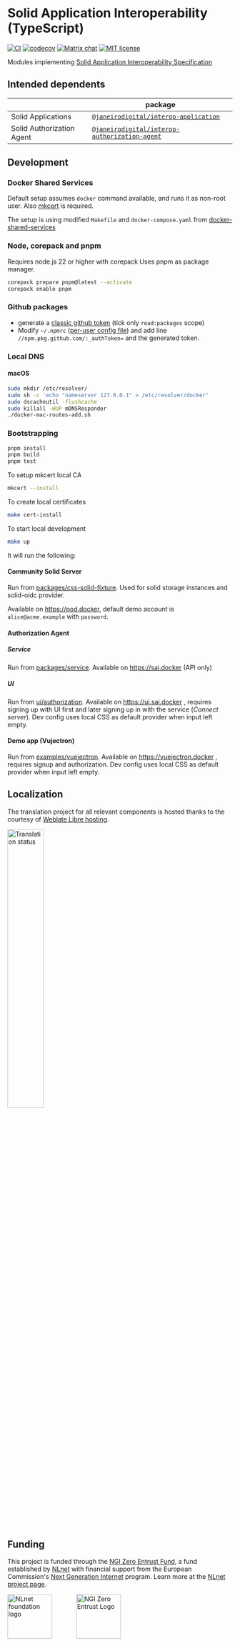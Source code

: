 # Solid Application Interoperability (TypeScript)

[![CI](https://github.com/janeirodigital/sai-js/actions/workflows/ci.yml/badge.svg)](https://github.com/janeirodigital/sai-js/actions/workflows/ci.yml)
[![codecov](https://codecov.io/gh/janeirodigital/sai-js/branch/main/graph/badge.svg)](https://codecov.io/gh/janeirodigital/sai-js/tree/main)
[![Matrix chat](https://badges.gitter.im/gitterHQ/gitter.png)](https://app.gitter.im/#/room/#solid_specification:gitter.im)
[![MIT license](https://img.shields.io/github/license/janeirodigital/sai-js)](https://github.com/janeirodigital/sai-js/blob/main/LICENSE)

Modules implementing [Solid Application Interoperability Specification](https://solid.github.io/data-interoperability-panel/specification/)

## Intended dependents

|                           | package                                                                                                                          |
| ------------------------- | -------------------------------------------------------------------------------------------------------------------------------- |
| Solid Applications        | [`@janeirodigital/interop-application`](https://github.com/janeirodigital/sai-js/tree/main/packages/application)                 |
| Solid Authorization Agent | [`@janeirodigital/interop-authorization-agent`](https://github.com/janeirodigital/sai-js/tree/main/packages/authorization-agent) |

## Development

### Docker Shared Services

Default setup assumes `docker` command available, and runs it as non-root user.
Also [mkcert](https://mkcert.dev/) is required.

The setup is using modified `Makefile` and `docker-compose.yaml` from  [docker-shared-services](https://github.com/wayofdev/docker-shared-services)



### Node, corepack and pnpm

Requires node.js 22 or higher with corepack
Uses pnpm as package manager.

```bash
corepack prepare pnpm@latest --activate
corepack enable pnpm
```

### Github packages

- generate a [classic github token](https://github.com/settings/tokens/new) (tick only `read:packages` scope)
- Modify `~/.npmrc` ([per-user config file](https://docs.npmjs.com/cli/v7/configuring-npm/npmrc#per-user-config-file))
  and add line `//npm.pkg.github.com/:_authToken=` and the generated token.

### Local DNS

#### macOS

```bash
sudo mkdir /etc/resolver/
sudo sh -c 'echo "nameserver 127.0.0.1" > /etc/resolver/docker'
sudo dscacheutil -flushcache
sudo killall -HUP mDNSResponder
./docker-mac-routes-add.sh
```

### Bootstrapping

```bash
pnpm install
pnpm build
pnpm test
```

To setup mkcert local CA
```bash
mkcert --install
```

To create local certificates
```bash
make cert-install
```
To start local development

```bash
make up
```

It will run the following:

#### Community Solid Server

Run from [packages/css-solid-fixture](https://github.com/janeirodigital/sai-js/tree/main/packages/css-storage-fixture).
Used for solid storage instances and solid-oidc provider.

Available on https://pod.docker, default demo account is `alice@acme.example` with `password`.

#### Authorization Agent

##### Service

Run from [packages/service](https://github.com/janeirodigital/sai-js/tree/main/packages/service).
Available on https://sai.docker (API only)

##### UI

Run from [ui/authorization](https://github.com/janeirodigital/sai-js/tree/main/ui/authorization).
Available on https://ui.sai.docker , requires signing up with UI first and later signing up in with the service (_Connect server_).
Dev config uses local CSS as default provider when input left empty.

#### Demo app (Vujectron)

Run from [examples/vuejectron](https://github.com/janeirodigital/sai-js/tree/main/examples/vuejectron).
Available on https://vuejectron.docker , requires signup and authorization.
Dev config uses local CSS as default provider when input left empty.

## Localization

The translation project for all relevant components is hosted thanks to the courtesy of [Weblate Libre hosting](https://weblate.org/en/hosting/#libre).

[<img src="https://hosted.weblate.org/widget/sai/open-graph.png" alt="Translation status" width="40%" />](https://hosted.weblate.org/engage/sai/)

## Funding

This project is funded through the [NGI Zero Entrust Fund](https://nlnet.nl/entrust), a fund established by [NLnet](https://nlnet.nl) with financial support from the European Commission's [Next Generation Internet](https://ngi.eu) program. Learn more at the [NLnet project page](https://nlnet.nl/project/SolidInterop3).

[<img src="https://nlnet.nl/logo/banner.png" alt="NLnet foundation logo" height="100px" style="margin-right: 50px" />](https://nlnet.nl)
[<img src="https://nlnet.nl/image/logos/NGI0Entrust_tag.svg" alt="NGI Zero Entrust Logo" height="100px"/>](https://nlnet.nl/entrust)
